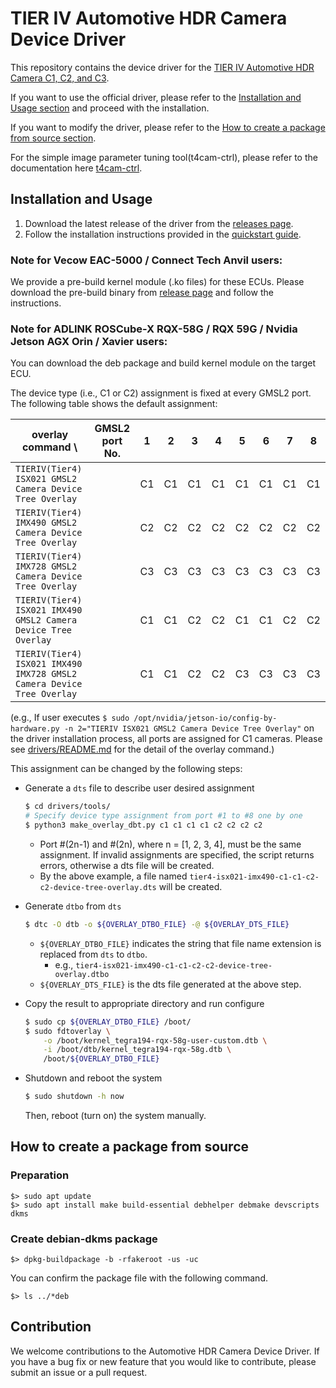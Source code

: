# TIER IV Automotive HDR Camera Device Driver
This repository contains the device driver for the [TIER IV Automotive HDR Camera C1, C2, and C3](https://sensor.tier4.jp/automotive-hdr-camera). 

If you want to use the official driver, please refer to the [Installation and Usage section](#installation-and-usage) and proceed with the installation.

If you want to modify the driver, please refer to the [How to create a package from source section](#create-debian-dkms-package).

For the simple image parameter tuning tool(t4cam-ctrl), please refer to the documentation here [t4cam-ctrl](https://tier4.github.io/edge-auto-docs/user_manual/camera-control-tool-user-manual.html).

## Installation and Usage

1. Download the latest release of the driver from the [releases page](https://github.com/tier4/tier4_automotive_hdr_camera/releases).
2. Follow the installation instructions provided in the [quickstart guide](https://tier4.github.io/edge-auto-docs/getting_started/index.html).

### Note for Vecow EAC-5000 / Connect Tech Anvil users:

We provide a pre-build kernel module (.ko files) for these ECUs. Please download the pre-build binary from [release page](https://github.com/tier4/tier4_automotive_hdr_camera/releases) and follow the instructions.

### Note for ADLINK ROSCube-X RQX-58G / RQX 59G / Nvidia Jetson AGX Orin / Xavier users:

You can download the deb package and build kernel module on the target ECU.

The device type (i.e., C1 or C2) assignment is fixed at every GMSL2 port.
The following table shows the default assignment:

| overlay command \                                                     | GMSL2 port No. | 1  | 2  | 3  | 4  | 5  | 6  | 7  | 8  |
|-----------------------------------------------------------------------|----------------|----|----|----|----|----|----|----|----|
| `TIERIV(Tier4) ISX021 GMSL2 Camera Device Tree Overlay`               |                | C1 | C1 | C1 | C1 | C1 | C1 | C1 | C1 |
| `TIERIV(Tier4) IMX490 GMSL2 Camera Device Tree Overlay`               |                | C2 | C2 | C2 | C2 | C2 | C2 | C2 | C2 |
| `TIERIV(Tier4) IMX728 GMSL2 Camera Device Tree Overlay`               |                | C3 | C3 | C3 | C3 | C3 | C3 | C3 | C3 |
| `TIERIV(Tier4) ISX021 IMX490 GMSL2 Camera Device Tree Overlay`        |                | C1 | C1 | C2 | C2 | C1 | C1 | C2 | C2 |
| `TIERIV(Tier4) ISX021 IMX490 IMX728 GMSL2 Camera Device Tree Overlay` |                | C1 | C1 | C2 | C2 | C3 | C3 | C3 | C3 |

(e.g., If user executes `$ sudo /opt/nvidia/jetson-io/config-by-hardware.py -n 2="TIERIV ISX021 GMSL2 Camera Device Tree Overlay"`
on the driver installation process, all ports are assigned for C1 cameras. Please see [drivers/README.md](drivers/README.md#combine-device-tree-overlaydtbo-with-original-dtb) for the detail of the overlay command.)

This assignment can be changed by the following steps:

- Generate a `dts` file to describe user desired assignment
    ```bash
    $ cd drivers/tools/
    # Specify device type assignment from port #1 to #8 one by one
    $ python3 make_overlay_dbt.py c1 c1 c1 c1 c2 c2 c2 c2
    ```
    - Port #(2n-1) and #(2n), where n = [1, 2, 3, 4], must be the same assignment. If invalid assignments are specified, the script returns errors, otherwise a dts file will be created.
    - By the above example, a file named `tier4-isx021-imx490-c1-c1-c2-c2-device-tree-overlay.dts` will be created.

- Generate `dtbo` from `dts`
    ```bash
    $ dtc -O dtb -o ${OVERLAY_DTBO_FILE} -@ ${OVERLAY_DTS_FILE}
    ```
    - `${OVERLAY_DTBO_FILE}` indicates the string that file name extension is replaced from `dts` to `dtbo`.
       - e.g., `tier4-isx021-imx490-c1-c1-c2-c2-device-tree-overlay.dtbo`
    - `${OVERLAY_DTS_FILE}` is the dts file generated at the above step.

- Copy the result to appropriate directory and run configure
    ```bash
    $ sudo cp ${OVERLAY_DTBO_FILE} /boot/
    $ sudo fdtoverlay \
        -o /boot/kernel_tegra194-rqx-58g-user-custom.dtb \
        -i /boot/dtb/kernel_tegra194-rqx-58g.dtb \
        /boot/${OVERLAY_DTBO_FILE}
    ```
- Shutdown and reboot the system
    ```bash
    $ sudo shutdown -h now
    ```
    Then, reboot (turn on) the system manually.


## How to create a package from source 

### Preparation

```
$> sudo apt update
$> sudo apt install make build-essential debhelper debmake devscripts dkms 
```

### Create debian-dkms package

```
$> dpkg-buildpackage -b -rfakeroot -us -uc
```

You can confirm the package file with the following command.
```
$> ls ../*deb
```

## Contribution

We welcome contributions to the Automotive HDR Camera Device Driver. 
If you have a bug fix or new feature that you would like to contribute, please submit an issue or a pull request.

